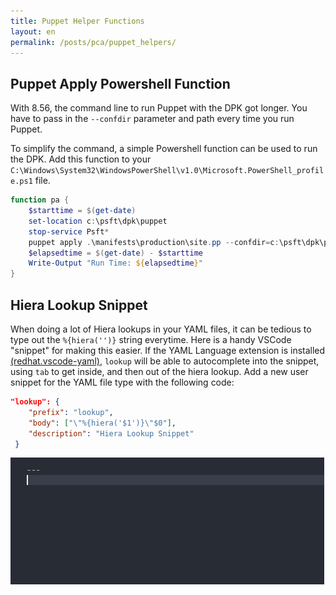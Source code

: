 ```yaml
---
title: Puppet Helper Functions
layout: en
permalink: /posts/pca/puppet_helpers/
---
```


## Puppet Apply Powershell Function
With 8.56, the command line to run Puppet with the DPK got longer. You have to pass in the `--confdir` parameter and path every time you run Puppet.

To simplify the command, a simple Powershell function can be used to run the DPK. Add this function to your `C:\Windows\System32\WindowsPowerShell\v1.0\Microsoft.PowerShell_profile.ps1` file.

```powershell
function pa {
    $starttime = $(get-date)
    set-location c:\psft\dpk\puppet
    stop-service Psft*
    puppet apply .\manifests\production\site.pp --confdir=c:\psft\dpk\puppet --strict off -d
    $elapsedtime = $(get-date) - $starttime
    Write-Output "Run Time: ${elapsedtime}"
}
```

## Hiera Lookup Snippet
When doing a lot of Hiera lookups in your YAML files, it can be tedious to type out the `%{hiera('')}` string everytime. Here is a handy VSCode "snippet" for making this easier. If the YAML Language extension is installed [(redhat.vscode-yaml)](https://marketplace.visualstudio.com/items?itemName=redhat.vscode-yaml), `lookup` will be able to autocomplete into the snippet, using `tab` to get inside, and then out of the hiera lookup. Add a new user snippet for the YAML file type with the following code:

```json
"lookup": {
    "prefix": "lookup",
    "body": ["\"%{hiera('$1')}\"$0"],
    "description": "Hiera Lookup Snippet"
 }
```
![hiera-snippet](../images/snippet.gif "Snippet Gif")
